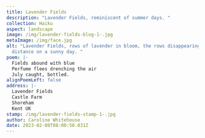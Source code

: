 ```yaml
---
title: Lavender Fields
description: "Lavender Fields, reminiscent of summer days. "
collection: Haiku
aspect: landscape
image: /img/lavender-fields-blog-1-.jpg
metaImage: /img/face.jpg
alt: "Lavender Fields, rows of lavender in bloom, the rows disappearing into the
  distance on a sunny day. "
poem: |-
  Fields abound with blue
  Perfume flees drenching the air
  July caught, bottled.
alignPoemLeft: false
address: |-
  Lavender Fields
  Castle Farm
  Shoreham
  Kent UK
stamp: /img/lavender-fields-stamp-1-.jpg
author: Caroline Whitehouse
date: 2023-02-08T08:00:50.031Z
---
```

